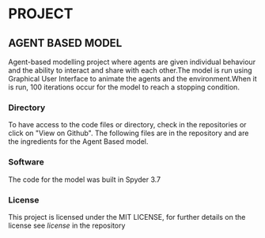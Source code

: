 # PROJECT  
## AGENT BASED MODEL
Agent-based modelling project where agents are given individual behaviour and the ability to interact and share with each other.The model is run using Graphical User Interface to animate the agents and the environment.When it is run, 100 iterations occur for the model to reach a stopping condition.

### Directory
To have access to the code files or directory, check in the repositories or click on "View on Github". The following files are in the repository and are the ingredients for the Agent Based model.

### Software
The code for the model was built in Spyder 3.7 









### License
This project is licensed under the MIT LICENSE, for further details on the license see *license* in the repository
